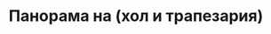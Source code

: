 ---
layout: panorama
parent: '/projects/private/smile'
image: 'http://hub.acherno.com/svn/usmivka/Site/Panorami/Vesela_Petrova_Hol_Panorama_01.jpg'
title: 'Панорама на (хол и трапезария)'
sitemap: false
---